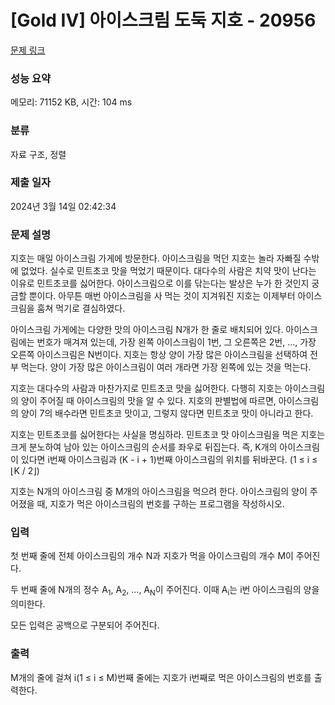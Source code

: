 # [Gold IV] 아이스크림 도둑 지호 - 20956 

[문제 링크](https://www.acmicpc.net/problem/20956) 

### 성능 요약

메모리: 71152 KB, 시간: 104 ms

### 분류

자료 구조, 정렬

### 제출 일자

2024년 3월 14일 02:42:34

### 문제 설명

<p>지호는 매일 아이스크림 가게에 방문한다. 아이스크림을 먹던 지호는 놀라 자빠질 수밖에 없었다. 실수로 민트초코 맛을 먹었기 때문이다. 대다수의 사람은 치약 맛이 난다는 이유로 민트초코를 싫어한다. 아이스크림으로 이를 닦는다는 발상은 누가 한 것인지 궁금할 뿐이다. 아무튼 매번 아이스크림을 사 먹는 것이 지겨워진 지호는 이제부터 아이스크림을 훔쳐 먹기로 결심하였다.</p>

<p>아이스크림 가게에는 다양한 맛의 아이스크림 N개가 한 줄로 배치되어 있다. 아이스크림에는 번호가 매겨져 있는데, 가장 왼쪽 아이스크림이 1번, 그 오른쪽은 2번, ..., 가장 오른쪽 아이스크림은 N번이다. 지호는 항상 양이 가장 많은 아이스크림을 선택하여 전부 먹는다. 양이 가장 많은 아이스크림이 여러 개라면 가장 왼쪽에 있는 것을 먹는다.</p>

<p>지호는 대다수의 사람과 마찬가지로 민트초코 맛을 싫어한다. 다행히 지호는 아이스크림의 양이 주어질 때 아이스크림의 맛을 알 수 있다. 지호의 판별법에 따르면, 아이스크림의 양이 7의 배수라면 민트초코 맛이고, 그렇지 않다면 민트초코 맛이 아니라고 한다.</p>

<p>지호는 민트초코를 싫어한다는 사실을 명심하라. 민트초코 맛 아이스크림을 먹은 지호는 크게 분노하여 남아 있는 아이스크림의 순서를 좌우로 뒤집는다. 즉, K개의 아이스크림이 있다면 i번째 아이스크림과 (K - i + 1)번째 아이스크림의 위치를 뒤바꾼다. (1 ≤ i ≤ ⌊K / 2⌋)</p>

<p>지호는 N개의 아이스크림 중 M개의 아이스크림을 먹으려 한다. 아이스크림의 양이 주어졌을 때, 지호가 먹은 아이스크림의 번호를 구하는 프로그램을 작성하시오.</p>

### 입력 

 <p>첫 번째 줄에 전체 아이스크림의 개수 N과 지호가 먹을 아이스크림의 개수 M이 주어진다.</p>

<p>두 번째 줄에 N개의 정수 A<sub>1</sub>, A<sub>2</sub>, ..., A<sub>N</sub>이 주어진다. 이때 A<sub>i</sub>는 i번 아이스크림의 양을 의미한다.</p>

<p>모든 입력은 공백으로 구분되어 주어진다.</p>

### 출력 

 <p>M개의 줄에 걸쳐 i(1 ≤ i ≤ M)번째 줄에는 지호가 i번째로 먹은 아이스크림의 번호를 출력한다.</p>

